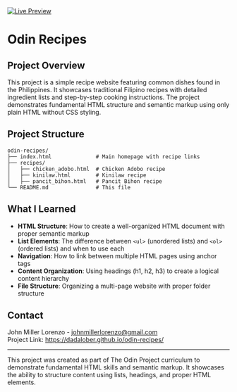 <a href="https://dadalober.github.io/odin-recipes/" target="_blank">
  <img src="https://img.shields.io/badge/Live%20Preview-Click%20Here-2b2b2b?style=for-the-badge&logo=firefox-browser&logoColor=white" alt="Live Preview" />
</a>

# Odin Recipes

## Project Overview

This project is a simple recipe website featuring common dishes found in the Philippines. It showcases traditional Filipino recipes with detailed ingredient lists and step-by-step cooking instructions. The project demonstrates fundamental HTML structure and semantic markup using only plain HTML without CSS styling.

## Project Structure

```
odin-recipes/
├── index.html              # Main homepage with recipe links
├── recipes/
│   ├── chicken_adobo.html  # Chicken Adobo recipe
│   ├── kinilaw.html        # Kinilaw recipe
│   ├── pancit_bihon.html   # Pancit Bihon recipe
└── README.md               # This file
```

## What I Learned

- **HTML Structure**: How to create a well-organized HTML document with proper semantic markup
- **List Elements**: The difference between `<ul>` (unordered lists) and `<ol>` (ordered lists) and when to use each
- **Navigation**: How to link between multiple HTML pages using anchor tags
- **Content Organization**: Using headings (h1, h2, h3) to create a logical content hierarchy
- **File Structure**: Organizing a multi-page website with proper folder structure

## Contact

John Miller Lorenzo - johnmillerlorenzo@gmail.com  
Project Link: https://dadalober.github.io/odin-recipes/

---

This project was created as part of The Odin Project curriculum to demonstrate fundamental HTML skills and semantic markup. It showcases the ability to structure content using lists, headings, and proper HTML elements.

